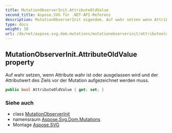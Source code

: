 ```yaml
---
title: MutationObserverInit.AttributeOldValue
second_title: Aspose.SVG für .NET-API-Referenz
description: MutationObserverInit eigendom. Auf wahr setzen wenn Attribute wahr ist oder ausgelassen wird und der Attributwert des Ziels vor der Mutation aufgezeichnet werden muss.
type: docs
weight: 30
url: /de/net/aspose.svg.dom.mutations/mutationobserverinit/attributeoldvalue/
---
```

## MutationObserverInit.AttributeOldValue property

Auf wahr setzen, wenn Attribute wahr ist oder ausgelassen wird und der Attributwert des Ziels vor der Mutation aufgezeichnet werden muss.

```csharp
public bool AttributeOldValue { get; set; }
```

### Siehe auch

* class [MutationObserverInit](../)
* namensraum [Aspose.Svg.Dom.Mutations](../../mutationobserverinit/)
* Montage [Aspose.SVG](../../../)


